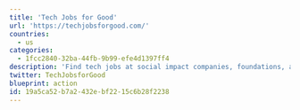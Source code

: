 ```yaml
---
title: 'Tech Jobs for Good'
url: 'https://techjobsforgood.com/'
countries:
  - us
categories:
  - 1fcc2840-32ba-44fb-9b99-efe4d1397ff4
description: 'Find tech jobs at social impact companies, foundations, and innovative nonprofits in the United States. They cover all sorts of impact areas, with Environment being one you can select. Some jobs are remote, some are in-office.'
twitter: TechJobsforGood
blueprint: action
id: 19a5ca52-b7a2-432e-bf22-15c6b28f2238
---
```

